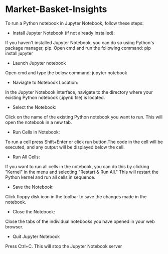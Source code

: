 # Market-Basket-Insights
To run a Python notebook in Jupyter Notebook, follow these steps:

* Install Jupyter Notebook (if not already installed):

If you haven't installed Jupyter Notebook, you can do so using Python's package manager, pip. Open cmd and run the following command:
pip install jupyter

* Launch Jupyter notebook

Open cmd and type the below command:
jupyter notebook

* Naviagte to Notebook Location:

In the Jupyter Notebook interface, navigate to the directory where your existing Python notebook (.ipynb file) is located. 

* Select the Notebook:

Click on the name of the existing Python notebook you want to run. This will open the notebook in a new tab.

* Run Cells in Notebook:

To run a cell press Shift+Enter or click run button.The code in the cell will be executed, and any output will be displayed below the cell.

* Run All Cells:

If you want to run all cells in the notebook, you can do this by clicking "Kernel" in the menu and selecting "Restart & Run All." This will restart the Python kernel and run all cells in sequence.

* Save the Notebook:

Click floppy disk icon in the toolbar to save the changes made in the notebook.

* Close the Notebook:

Close the tabs of the individual notebooks you have opened in your web browser. 

* Quit Jupyter Notebook

Press Ctrl+C. This will stop the Jupyter Notebook server
